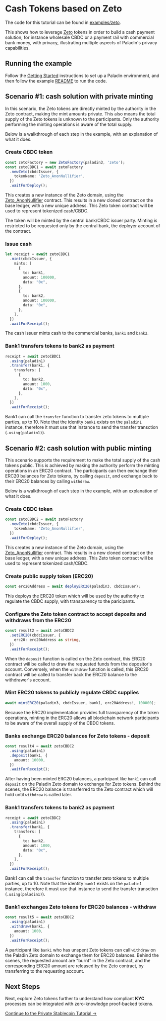 # Cash Tokens based on Zeto

The code for this tutorial can be found in [examples/zeto](https://github.com/LF-Decentralized-Trust-labs/paladin/blob/main/examples/zeto).

This shows how to leverage [Zeto](../../architecture/zeto/) tokens in order to build a cash payment solution, for instance wholesale CBDC or a payment rail with commercial bank money, with privacy, illustrating multiple aspects of Paladin's privacy capabilities.

## Running the example

Follow the [Getting Started](../../getting-started/installation/) instructions to set up a Paladin environment, and
then follow the example [README](https://github.com/LF-Decentralized-Trust-labs/paladin/blob/main/examples/zeto/README.md)
to run the code.

## Scenario #1: cash solution with private minting

In this scenario, the Zeto tokens are directly minted by the authority in the Zeto contract, making the mint amounts private. This also means the total supply of the Zeto tokens is unknown to the participants. Only the authority performing the minting operations is aware of the total supply.

Below is a walkthrough of each step in the example, with an explanation of what it does.

### Create CBDC token

```typescript
const zetoFactory = new ZetoFactory(paladin3, 'zeto');
const zetoCBDC1 = await zetoFactory
  .newZeto(cbdcIssuer, {
    tokenName: 'Zeto_AnonNullifier',
  })
  .waitForDeploy();
```

This creates a new instance of the Zeto domain, using the [Zeto_AnonNullifier](https://github.com/hyperledger-labs/zeto/tree/main?tab=readme-ov-file#zeto_anonnullifier) contract. This results in a new cloned contract on the base ledger, with a new unique address. This Zeto token contract will be used to represent
tokenized cash/CBDC.

The token will be minted by the central bank/CBDC issuer party. Minting is restricted to be requested only by the central bank, the
deployer account of the contract.

### Issue cash

```typescript
let receipt = await zetoCBDC1
  .mint(cbdcIssuer, {
    mints: [
      {
        to: bank1,
        amount: 100000,
        data: "0x",
      },
      {
        to: bank2,
        amount: 100000,
        data: "0x",
      },
    ],
  })
  .waitForReceipt();
```

The cash issuer mints cash to the commercial banks, `bank1` and `bank2`.

### Bank1 transfers tokens to bank2 as payment

```typescript
receipt = await zetoCBDC1
  .using(paladin1)
  .transfer(bank1, {
    transfers: [
      {
        to: bank2,
        amount: 1000,
        data: "0x",
      },
    ],
  })
  .waitForReceipt();
```

Bank1 can call the `transfer` function to transfer zeto tokens to multiple parties, up to 10. Note that the identity `bank1` exists on the `paladin1` instance,
therefore it must use that instance to send the transfer transction (`.using(paladin1)`).

## Scenario #2: cash solution with public minting

This scenario supports the requirement to make the total supply of the cash tokens public. This is achieved by making the authority perform the minting operations in an ERC20 contract. The participants can then exchange their ERC20 balances for Zeto tokens, by calling `deposit`, and exchange back to their ERC20 balances by calling `withdraw`.

Below is a walkthrough of each step in the example, with an explanation of what it does.

### Create CBDC token

```typescript
const zetoCBDC2 = await zetoFactory
  .newZeto(cbdcIssuer, {
    tokenName: 'Zeto_AnonNullifier',
  })
  .waitForDeploy();
```

This creates a new instance of the Zeto domain, using the [Zeto_AnonNullifier](https://github.com/hyperledger-labs/zeto/tree/main?tab=readme-ov-file#zeto_anonnullifier) contract. This results in a new cloned contract on the base ledger, with a new unique address. This Zeto token contract will be used to represent
tokenized cash/CBDC.

### Create public supply token (ERC20)

```typescript
const erc20Address = await deployERC20(paladin3, cbdcIssuer);
```

This deploys the ERC20 token which will be used by the authority to regulate the CBDC supply, with transparency to the paricipants.

### Configure the Zeto token contract to accept deposits and withdraws from the ERC20

```typescript
const result2 = await zetoCBDC2
  .setERC20(cbdcIssuer, {
    erc20: erc20Address as string,
  })
  .waitForReceipt();
```

When the `deposit` function is called on the Zeto contract, this ERC20 contract will be called to draw the requested funds from the depositor's account. Conversely, when the `withdraw` function is called, this ERC20 contract will be called to transfer back the ERC20 balance to the withdrawer's account.

### Mint ERC20 tokens to publicly regulate CBDC supplies

```typescript
await mintERC20(paladin3, cbdcIssuer, bank1, erc20Address!, 100000);
```

Because the ERC20 implementation provides full transparency of the token operations, minting in the ERC20 allows all blockchain network participants to be aware of the overall supply of the CBDC tokens.

### Banks exchange ERC20 balances for Zeto tokens - deposit

```typescript
const result4 = await zetoCBDC2
  .using(paladin1)
  .deposit(bank1, {
    amount: 10000,
  })
  .waitForReceipt();
```

After having been minted ERC20 balances, a partcipant like `bank1` can call `deposit` on the Paladin Zeto domain to exchange for Zeto tokens. Behind the scenes, the ERC20 balance is transferred to the Zeto contract which will hold until `withdraw` is called later.

### Bank1 transfers tokens to bank2 as payment

```typescript
receipt = await zetoCBDC2
  .using(paladin1)
  .transfer(bank1, {
    transfers: [
      {
        to: bank2,
        amount: 1000,
        data: "0x",
      },
    ],
  })
  .waitForReceipt();
```

Bank1 can call the `transfer` function to transfer zeto tokens to multiple parties, up to 10. Note that the identity `bank1` exists on the `paladin1` instance,
therefore it must use that instance to send the transfer transction (`.using(paladin1)`).

### Bank1 exchanges Zeto tokens for ERC20 balances - withdraw

```typescript
const result5 = await zetoCBDC2
  .using(paladin1)
  .withdraw(bank1, {
    amount: 1000,
  })
  .waitForReceipt();
```

A participant like `bank1` who has unspent Zeto tokens can call `withdraw` on the Paladin Zeto domain to exchange them for ERC20 balances. Behind the scenes, the requested amount are "burnt" in the Zeto contract, and the corresponding ERC20 amount are released by the Zeto contract, by transferring to the requesting account.

## Next Steps

Next, explore Zeto tokens further to understand how compliant **KYC** processes can be integrated with zero-knowledge proof-backed tokens.

[Continue to the Private Stablecoin Tutorial →](./private-stablecoin.md)

